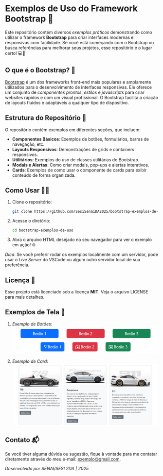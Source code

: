 # Exemplos de Uso do Framework Bootstrap 🚀

Este repositório contém diversos *exemplos práticos* demonstrando como utilizar o framework **Bootstrap** para criar interfaces modernas e responsivas com facilidade. Se você está começando com o Bootstrap ou busca referências para melhorar seus projetos, esse repositório é o lugar certo! 💻📱

## O que é o Bootstrap? 🤔

[Bootstrap](https://getbootstrap.com/) é um dos frameworks front-end mais populares e amplamente utilizados para o desenvolvimento de interfaces responsivas. Ele oferece um conjunto de *componentes prontos*, *estilos* e *javascripts* para criar websites rápidos e com um visual profissional. O Bootstrap facilita a criação de layouts fluidos e adaptáveis a qualquer tipo de dispositivo.

## Estrutura do Repositório 📂

O repositório contém exemplos em diferentes seções, que incluem:

* **Componentes Básicos**: Exemplos de botões, formulários, barras de navegação, etc.
* **Layouts Responsivos**: Demonstrações de grids e containers responsivos.
* **Utilitários**: Exemplos do uso de classes utilitárias do Bootstrap.
* **Modais e Alertas**: Como criar modais, pop-ups e alertas interativos.
* **Cards**: Exemplos de como usar o componente de cards para exibir conteúdo de forma organizada.

## Como Usar 👨‍💻

1. Clone o repositório:
   ```bash
   git clone https://github.com/SesiSenaiDA2025/bootstrap-exemplos-de-uso.git
   ```

2. Acesse o diretório:
   ```bash
   cd bootstrap-exemplos-de-uso
   ```

3. Abra o arquivo HTML desejado no seu navegador para ver o exemplo em ação! 🌐

*Dica*: Se você preferir rodar os exemplos localmente com um servidor, pode usar o *Live Server* do VSCode ou algum outro servidor local de sua preferência.

## Licença 📜

Esse projeto está licenciado sob a licença **MIT**. Veja o arquivo LICENSE para mais detalhes.

## Exemplos de Tela 📸

1. *Exemplo de Botões*:
![alt text](botão.png)

2. *Exemplo de Card*:
![alt text](cards.png)

## Contato 📬

Se você tiver alguma dúvida ou sugestão, fique à vontade para me contatar diretamente através do meu e-mail: exemplo@gmail.com.

*Desenvolvido por SENAI/SESI 2DA | 2025*

